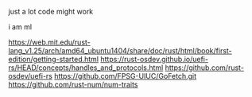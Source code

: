just a lot code might work 


i am ml 


https://web.mit.edu/rust-lang_v1.25/arch/amd64_ubuntu1404/share/doc/rust/html/book/first-edition/getting-started.html
https://rust-osdev.github.io/uefi-rs/HEAD/concepts/handles_and_protocols.html
https://github.com/rust-osdev/uefi-rs
https://github.com/FPSG-UIUC/GoFetch.git
https://github.com/rust-num/num-traits
